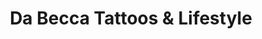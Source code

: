 ---
title: "Da Becca Tattoos & Lifestyle"
url: /recklinghausen/da-becca-tattoos-und-lifestyle/
shop: Tattoo
---